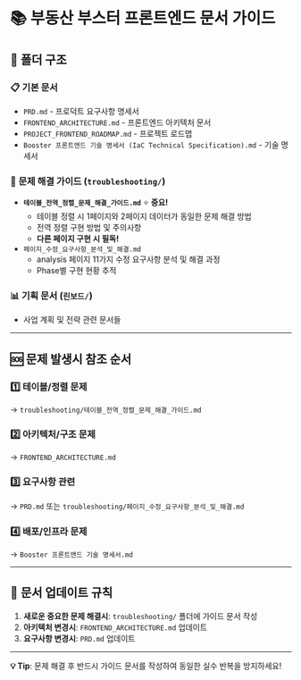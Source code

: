 # 📚 부동산 부스터 프론트엔드 문서 가이드

## 📂 폴더 구조

### 📋 **기본 문서**

- `PRD.md` - 프로덕트 요구사항 명세서
- `FRONTEND_ARCHITECTURE.md` - 프론트엔드 아키텍처 문서
- `PROJECT_FRONTEND_ROADMAP.md` - 프로젝트 로드맵
- `Booster 프론트앤드 기술 명세서 (IaC Technical Specification).md` - 기술 명세서

### 🚨 **문제 해결 가이드** (`troubleshooting/`)

- **`테이블_전역_정렬_문제_해결_가이드.md`** ⭐ **중요!**
  - 테이블 정렬 시 1페이지와 2페이지 데이터가 동일한 문제 해결 방법
  - 전역 정렬 구현 방법 및 주의사항
  - **다른 페이지 구현 시 필독!**
- `페이지_수정_요구사항_분석_및_해결.md`
  - analysis 페이지 11가지 수정 요구사항 분석 및 해결 과정
  - Phase별 구현 현황 추적

### 📊 **기획 문서** (`린보드/`)

- 사업 계획 및 전략 관련 문서들

---

## 🆘 **문제 발생시 참조 순서**

### 1️⃣ **테이블/정렬 문제**

→ `troubleshooting/테이블_전역_정렬_문제_해결_가이드.md`

### 2️⃣ **아키텍처/구조 문제**

→ `FRONTEND_ARCHITECTURE.md`

### 3️⃣ **요구사항 관련**

→ `PRD.md` 또는 `troubleshooting/페이지_수정_요구사항_분석_및_해결.md`

### 4️⃣ **배포/인프라 문제**

→ `Booster 프론트앤드 기술 명세서.md`

---

## 📅 **문서 업데이트 규칙**

1. **새로운 중요한 문제 해결시**: `troubleshooting/` 폴더에 가이드 문서 작성
2. **아키텍처 변경시**: `FRONTEND_ARCHITECTURE.md` 업데이트
3. **요구사항 변경시**: `PRD.md` 업데이트

---

**💡 Tip**: 문제 해결 후 반드시 가이드 문서를 작성하여 동일한 실수 반복을 방지하세요!
